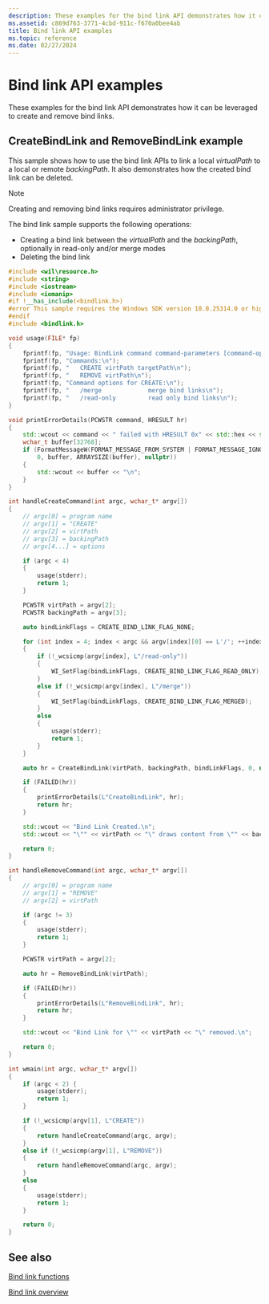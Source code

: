 ```yaml
---
description: These examples for the bind link API demonstrates how it can be leveraged to create and remove bind links.
ms.assetid: c869d763-3771-4cbd-911c-f670a0bee4ab
title: Bind link API examples
ms.topic: reference
ms.date: 02/27/2024
---
```


# Bind link API examples

These examples for the bind link API demonstrates how it can be leveraged to create and remove bind links.

## CreateBindLink and RemoveBindLink example

This sample shows how to use the bind link APIs to link a local *virtualPath* to a local or remote *backingPath*. It also demonstrates how the created bind link can be deleted.

> [!NOTE]
> Creating and removing bind links requires administrator privilege.

The bind link sample supports the following operations:

- Creating a bind link between the *virtualPath* and the *backingPath*, optionally in read-only and/or merge modes
- Deleting the bind link

```cpp
#include <wil\resource.h>
#include <string>
#include <iostream>
#include <iomanip>
#if !__has_include(<bindlink.h>)
#error This sample requires the Windows SDK version 10.0.25314.0 or higher.
#endif
#include <bindlink.h>

void usage(FILE* fp)
{
    fprintf(fp, "Usage: BindLink command command-parameters [command-options]\n");
    fprintf(fp, "Commands:\n");
    fprintf(fp, "   CREATE virtPath targetPath\n");
    fprintf(fp, "   REMOVE virtPath\n");
    fprintf(fp, "Command options for CREATE:\n");
    fprintf(fp, "   /merge             merge bind links\n");
    fprintf(fp, "   /read-only         read only bind links\n");
}

void printErrorDetails(PCWSTR command, HRESULT hr)
{
    std::wcout << command << " failed with HRESULT 0x" << std::hex << std::setw(8) << std::setfill(L'0') << hr << "\n";
    wchar_t buffer[32768];
    if (FormatMessageW(FORMAT_MESSAGE_FROM_SYSTEM | FORMAT_MESSAGE_IGNORE_INSERTS, nullptr, hr,
        0, buffer, ARRAYSIZE(buffer), nullptr))
    {
        std::wcout << buffer << "\n";
    }
}

int handleCreateCommand(int argc, wchar_t* argv[])
{
    // argv[0] = program name
    // argv[1] = "CREATE"
    // argv[2] = virtPath
    // argv[3] = backingPath
    // argv[4...] = options

    if (argc < 4)
    {
        usage(stderr);
        return 1;
    }

    PCWSTR virtPath = argv[2];
    PCWSTR backingPath = argv[3];

    auto bindLinkFlags = CREATE_BIND_LINK_FLAG_NONE;

    for (int index = 4; index < argc && argv[index][0] == L'/'; ++index)
    {
        if (!_wcsicmp(argv[index], L"/read-only"))
        {
            WI_SetFlag(bindLinkFlags, CREATE_BIND_LINK_FLAG_READ_ONLY);
        }
        else if (!_wcsicmp(argv[index], L"/merge"))
        {
            WI_SetFlag(bindLinkFlags, CREATE_BIND_LINK_FLAG_MERGED);
        }
        else
        {
            usage(stderr);
            return 1;
        }
    }

    auto hr = CreateBindLink(virtPath, backingPath, bindLinkFlags, 0, nullptr);

    if (FAILED(hr))
    {
        printErrorDetails(L"CreateBindLink", hr);
        return hr;
    }

    std::wcout << "Bind Link Created.\n";
    std::wcout << "\"" << virtPath << "\" draws content from \"" << backingPath << "\"\n";

    return 0;
}

int handleRemoveCommand(int argc, wchar_t* argv[])
{
    // argv[0] = program name
    // argv[1] = "REMOVE"
    // argv[2] = virtPath

    if (argc != 3)
    {
        usage(stderr);
        return 1;
    }

    PCWSTR virtPath = argv[2];

    auto hr = RemoveBindLink(virtPath);

    if (FAILED(hr))
    {
        printErrorDetails(L"RemoveBindLink", hr);
        return hr;
    }

    std::wcout << "Bind Link for \"" << virtPath << "\" removed.\n";

    return 0;
}

int wmain(int argc, wchar_t* argv[])
{
    if (argc < 2) {
        usage(stderr);
        return 1;
    }

    if (!_wcsicmp(argv[1], L"CREATE"))
    {
        return handleCreateCommand(argc, argv);
    }
    else if (!_wcsicmp(argv[1], L"REMOVE"))
    {
        return handleRemoveCommand(argc, argv);
    }
    else
    {
        usage(stderr);
        return 1;
    }

    return 0;
}
```

## See also

[Bind link functions](bindlink-api-functions.md)

[Bind link overview](bindlink-overview.md)
